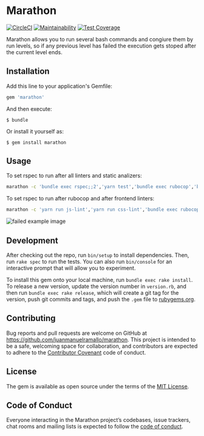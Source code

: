 # Marathon

[![CircleCI](https://circleci.com/gh/juanmanuelramallo/marathon.svg?style=shield)](https://circleci.com/gh/juanmanuelramallo/marathon)
[![Maintainability](https://api.codeclimate.com/v1/badges/c987a96aa491aa1d85bd/maintainability)](https://codeclimate.com/github/juanmanuelramallo/marathon/maintainability)
[![Test Coverage](https://api.codeclimate.com/v1/badges/c987a96aa491aa1d85bd/test_coverage)](https://codeclimate.com/github/juanmanuelramallo/marathon/test_coverage)

Marathon allows you to run several bash commands and congiure them by run levels, so if any previous level has failed the execution gets stoped after the current level ends.

## Installation

Add this line to your application's Gemfile:

```ruby
gem 'marathon'
```

And then execute:

    $ bundle

Or install it yourself as:

    $ gem install marathon

## Usage

To set rspec to run after all linters and static analizers:
```bash
marathon -c 'bundle exec rspec;;2','yarn test','bundle exec rubocop','bundle exec brakeman','yarn run js-lint','yarn run css-lint'
```

To set rspec to run after rubocop and after frontend linters:
```bash
marathon -c 'yarn run js-lint','yarn run css-lint','bundle exec rubocop;;2','bundle exec rspec;;3'
```

![failed example image](https://i.imgur.com/zCIQCGI.png)

## Development

After checking out the repo, run `bin/setup` to install dependencies. Then, run `rake spec` to run the tests. You can also run `bin/console` for an interactive prompt that will allow you to experiment.

To install this gem onto your local machine, run `bundle exec rake install`. To release a new version, update the version number in `version.rb`, and then run `bundle exec rake release`, which will create a git tag for the version, push git commits and tags, and push the `.gem` file to [rubygems.org](https://rubygems.org).

## Contributing

Bug reports and pull requests are welcome on GitHub at https://github.com/juanmanuelramallo/marathon. This project is intended to be a safe, welcoming space for collaboration, and contributors are expected to adhere to the [Contributor Covenant](http://contributor-covenant.org) code of conduct.

## License

The gem is available as open source under the terms of the [MIT License](https://opensource.org/licenses/MIT).

## Code of Conduct

Everyone interacting in the Marathon project’s codebases, issue trackers, chat rooms and mailing lists is expected to follow the [code of conduct](CODE_OF_CONDUCT.md).
